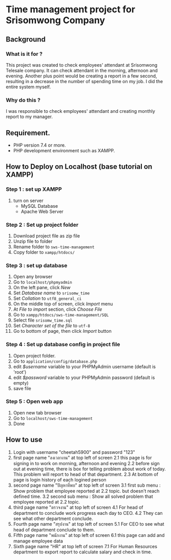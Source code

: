# Time management project for Srisomwong Company

## Background

### What is it for ?
This project was created to check employees' attendant at Srisomwong Telesale company. It can check attendant in the morning, afternoon and evening. Another plus point would be creating a report in a few second, resulting in a decrease in the number of spending time on my job. I did the entire system myself.
### Why do this ?
I was responsible to check employees' attendant and creating monthly report to my manager.

## Requirement.
- PHP version 7.4 or more.
- PHP development environment such as XAMPP.

## How to Deploy on Localhost (base tutorial on XAMPP)

### Step 1 : set up XAMPP
1. turn on server
    - MySQL Database
    - Apache Web Server

### Step 2 : Set up project folder
1. Download project file as zip file
2. Unzip file to folder
3. Rename folder to `sws-time-management`
3. Copy folder to `xampp/htdocs/`

### Step 3 : set up database
1. Open any browser
2. Go to `localhost/phpmyadmin`
3. On the left pane, click *New*
4. Set *Database name* to `srisomw_time`
5. Set *Collation* to `utf8_general_ci`
6. On the middle top of screen, click *Import* menu
7. At *File to import* section, click *Choose File*
8. Go to `xampp/htdocs/sws-time-management/SQL`
9. Select file `srisomw_time.sql`
10. Set *Character set of the file* to `utf-8`
11. Go to bottom of page, then click *Import* button

### Step 4 : Set up database config in project file
1. Open project folder.
2. Go to `application/config/database.php`
3. edit *$username* variable to your PHPMyAdmin username (default is 'root')
4. edit *$password* variable to your PHPMyAdmin password (default is empty)
5. save file

### Step 5 : Open web app
1. Open new tab browser
2. Go to `localhost/sws-time-management`
3. Done

## How to use
1. Login with username "cheetah5900" and password "123"
2. first page name "ลงเวลางาน" at top left of screen
    2.1 this page is for signing in to work on morning, afternoon and evening
    2.2 before sign out at evening time, there is box for telling problem about work of today. This problem will report to head of that department.
    2.3 At bottom of page is login history of each logined person
3. second page name "ปัญหาที่พบ" at top left of screen
    3.1 first sub menu : Show problem that employee reported at 2.2 topic. but doesn't reach defined time.
    3.2 second sub menu : Show all solved problem that employee reported at 2.2 topic.
4. third page name "ตรวจงาน" at top left of screen
    4.1 For head of department to conclude work progress each day to CEO.
    4.2 They can see what other department conclude.
5. Fourth page name "สรุปงาน" at top left of screen
    5.1 For CEO to see what head of department conclude to them.
6. Fifth page name "พนักงาน" at top left of screen
    6.1 this page can add and manage employee data
7. Sixth page name "HR" at top left of screen
    7.1 For Human Resources department to export report to calculate salary and check in time.


